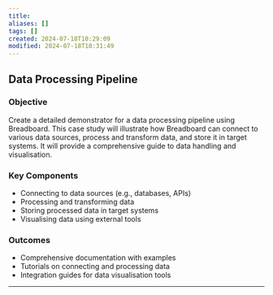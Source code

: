 ```yaml
---
title: 
aliases: []
tags: []
created: 2024-07-18T10:29:09
modified: 2024-07-18T10:31:49
---
```


## Data Processing Pipeline

### Objective

Create a detailed demonstrator for a data processing pipeline using Breadboard. This case study will illustrate how Breadboard can connect to various data sources, process and transform data, and store it in target systems. It will provide a comprehensive guide to data handling and visualisation.

### Key Components

- Connecting to data sources (e.g., databases, APIs)
- Processing and transforming data
- Storing processed data in target systems
- Visualising data using external tools

### Outcomes

- Comprehensive documentation with examples
- Tutorials on connecting and processing data
- Integration guides for data visualisation tools

---
